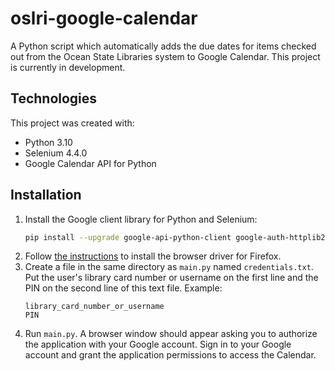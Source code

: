 # oslri-google-calendar
A Python script which automatically adds the due dates for items checked out from the Ocean State Libraries system to Google Calendar. This project is currently in development.

## Technologies
This project was created with:
* Python 3.10
* Selenium 4.4.0
* Google Calendar API for Python

## Installation
1. Install the Google client library for Python and Selenium:
   ```bash
   pip install --upgrade google-api-python-client google-auth-httplib2 google-auth-oauthlib selenium
   ```
2. Follow [the instructions](https://www.selenium.dev/documentation/webdriver/getting_started/install_drivers/) to install the browser driver for Firefox.
3. Create a file in the same directory as `main.py` named `credentials.txt`. Put the user's library card number or username on the first line and the PIN on the second line of this text file. Example:
   ```
   library_card_number_or_username
   PIN
   ```
4. Run `main.py`. A browser window should appear asking you to authorize the application with your Google account. Sign in to your Google account and grant the application permissions to access the Calendar.
